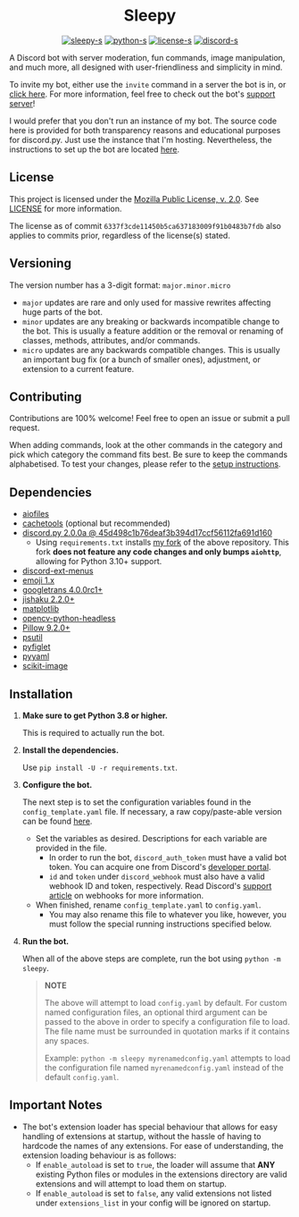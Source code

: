 <h1 align="center">Sleepy</h1>

<div align="center">

[sleepy]: https://github.com/HitchedSyringe/Sleepy
[sleepy-s]: https://img.shields.io/github/v/release/HitchedSyringe/Sleepy?color=F0D273&label=version
[python]: https://python.org
[python-s]: https://img.shields.io/badge/python-3.8%2b-blue?logo=python
[license]: https://github.com/HitchedSyringe/Sleepy/blob/master/LICENSE
<!-- Hard-coded because GitHub can't identify the license due to the inclusion of other licenses in the file. -->
[license-s]: https://img.shields.io/badge/license-MPL--2.0-orange
[discord]: https://discord.com/invite/xHgh2Xg
[discord-s]: https://discord.com/api/guilds/495593721371295755/widget.png?style=shield

[![sleepy-s][]][sleepy]
[![python-s][]][python]
[![license-s][]][license]
[![discord-s][]][discord]

</div>

[invite]: https://discord.com/oauth2/authorize?client_id=507754861585235978&scope=bot&permissions=309238033478

A Discord bot with server moderation, fun commands, image manipulation, and much more, all designed with user-friendliness and simplicity in mind.

To invite my bot, either use the `invite` command in a server the bot is in, or [click here][invite]. For more information, feel free to check out the bot's [support server][discord]!

I would prefer that you don't run an instance of my bot. The source code here is provided for both transparency reasons and educational purposes for discord.py. Just use the instance that I'm hosting. Nevertheless, the instructions to set up the bot are located [here](#installation).

## License

This project is licensed under the [Mozilla Public License, v. 2.0](https://mozilla.org/en-US/MPL/2.0/). See [LICENSE][license] for more information.

The license as of commit `6337f3cde11450b5ca637183009f91b0483b7fdb` also applies to commits prior, regardless of the license(s) stated.

## Versioning

The version number has a 3-digit format: `major.minor.micro`

* `major` updates are rare and only used for massive rewrites affecting huge parts of the bot.
* `minor` updates are any breaking or backwards incompatible change to the bot. This is usually a feature addition or the removal or renaming of classes, methods, attributes, and/or commands.
* `micro` updates are any backwards compatible changes. This is usually an important bug fix (or a bunch of smaller ones), adjustment, or extension to a current feature.

## Contributing

Contributions are 100% welcome! Feel free to open an issue or submit a pull request.

When adding commands, look at the other commands in the category and pick which category the command fits best. Be sure to keep the commands alphabetised. To test your changes, please refer to the [setup instructions](#installation).

## Dependencies

* [aiofiles](https://github.com/Tinche/aiofiles)
* [cachetools](https://github.com/tkem/cachetools) (optional but recommended)
* [discord.py 2.0.0a @ 45d498c1b76deaf3b394d17ccf56112fa691d160](https://github.com/Rapptz/discord.py)
  * Using `requirements.txt` installs [my fork](https://github.com/HitSyr/discord.py/tree/aiohttp-unpinned) of the above repository. This fork **does not feature any code changes and only bumps `aiohttp`**, allowing for Python 3.10+ support.
* [discord-ext-menus](https://github.com/Rapptz/discord-ext-menus)
* [emoji 1.x](https://github.com/carpedm20/emoji)
* [googletrans 4.0.0rc1+](https://github.com/ssut/py-googletrans)
* [jishaku 2.2.0+](https://github.com/Gorialis/jishaku)
* [matplotlib](https://github.com/matplotlib/matplotlib)
* [opencv-python-headless](https://github.com/opencv/opencv-python)
* [Pillow 9.2.0+](https://github.com/python-pillow/Pillow)
* [psutil](https://github.com/giampaolo/psutil)
* [pyfiglet](https://github.com/pwaller/pyfiglet)
* [pyyaml](https://github.com/yaml/pyyaml)
* [scikit-image](https://github.com/scikit-image/scikit-image)

## Installation

1. **Make sure to get Python 3.8 or higher.**

    This is required to actually run the bot.

2. **Install the dependencies.**

    Use `pip install -U -r requirements.txt`.

3. **Configure the bot.**

    The next step is to set the configuration variables found in the `config_template.yaml` file. If necessary, a raw copy/paste-able version can be found [here](https://raw.githubusercontent.com/HitchedSyringe/Sleepy/master/config_template.yaml).
    * Set the variables as desired. Descriptions for each variable are provided in the file.
        * In order to run the bot, `discord_auth_token` must have a valid bot token. You can acquire one from Discord's [developer portal](https://discord.com/developers).
        * `id` and `token` under `discord_webhook` must also have a valid webhook ID and token, respectively. Read Discord's [support article](https://support.discord.com/hc/en-us/articles/228383668-Intro-to-Webhooks) on webhooks for more information.
    * When finished, rename `config_template.yaml` to `config.yaml`.
        * You may also rename this file to whatever you like, however, you must follow the special running instructions specified below.

4. **Run the bot.**

    When all of the above steps are complete, run the bot using `python -m sleepy`.
    > **NOTE**
    >
    > The above will attempt to load `config.yaml` by default.
    > For custom named configuration files, an optional third argument can be passed to the above in order to specify a configuration file to load. The file name must be surrounded in quotation marks if it contains any spaces.
    >
    > Example: `python -m sleepy myrenamedconfig.yaml` attempts to load the configuration file named `myrenamedconfig.yaml` instead of the default `config.yaml`.

## Important Notes

* The bot's extension loader has special behaviour that allows for easy handling of extensions at startup, without the hassle of having to hardcode the names of any extensions. For ease of understanding, the extension loading behaviour is as follows:
  * If `enable_autoload` is set to `true`, the loader will assume that **ANY** existing Python files or modules in the extensions directory are valid extensions and will attempt to load them on startup.
  * If `enable_autoload` is set to `false`, any valid extensions not listed under `extensions_list` in your config will be ignored on startup.
